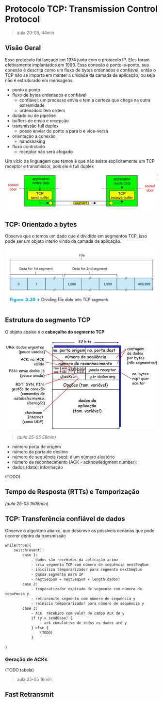 # Protocolo TCP: Transmission Control Protocol

> aula 20-05, 44min

## Visão Geral

Esse protocolo foi lançado em 1974 junto com o protocolo IP. Eles foram efetivamente implantados em 1993. Essa conexão é ponto-a-ponto, sua conexão é descrita como um fluxo de bytes ordenados e confiável, então o TCP não se importa em manter a unidade da camada de aplicação, ou seja não é estruturado em mensagens.

- ponto a ponto
- fluxo de bytes ordenados e confiável
  - confiável: um processo envia e tem a certeza que chega na outra extremidade
  - ordenados: tem ordem
- dutado ou de pipeline
- buffers de envio e recepção
- transmissão full duplex
  - posso enviar do ponto a para b e vice-versa
- orientação a conexão
  - handshaking
- fluxo controlado
  - receptor não será afogado

Um vício de linguagem que temos é que não existe explicitamente um TCP receptor e transmissor, pois ele é full duplex

![](https://raw.githubusercontent.com/NatSatie/StudyNotes/main/redes/part3/part2_img1.jpg)

## TCP: Orientado a bytes

Observe que o temos um dado que é dividido em segmentos TCP, isso pode ser um objeto interio vindo da camada de aplicação.

![](https://raw.githubusercontent.com/NatSatie/StudyNotes/main/redes/part3/part2_img2.jpg)

## Estrutura do segmento TCP

O objeto abaixo é o **cabeçalho do segmento TCP**

![](https://raw.githubusercontent.com/NatSatie/StudyNotes/main/redes/part3/part2_img3.jpg)

>  *(aula 25-05 58min)*

- número porta de origem
- número da porta de destino
- número de sequência (seq): é um número aleatório
- número de reconhecimento (ACK - acknowledgment number):
- dados (data): informação

(TODO)

## Tempo de Resposta (RTTs) e Temporização

 *(aula 25-05 1h08min)*

## TCP: Transferência confiável de dados

Observe o algoritmo abaixo, que descreve os possíveis cenários que pode ocorrer dentro da transmissão

```
while(true){
	switch(event):
		case 1: 
			- dados são recebidos da aplicação acima
			- cria segmento TCP com número de sequência nextSeqSum
			- iniciliza temporarizador para segmento nextSeqSum
			- passa segmento para IP
			- nextSeqSum = nextSeqSum + length(dados)
		case 2:
			- temporatizador expirado de segmento com número de sequência y
			- retransmite segmento com número de sequência y
			- reinicia temporarizador para número de sequência y
		case 3:
			- ACK  recebido com valor de campo ACK de y
			if (y > sendBase) {
				- ack cumulativo de todos os dados até y
			} else {
				(TODO)
			}

}
```

### Geração de ACKs

(TODO tabela)

> aula 25-05 16min

## Fast Retransmit



